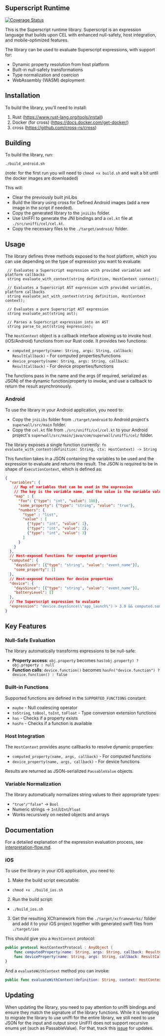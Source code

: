 ## Superscript Runtime

[![Coverage Status](https://img.shields.io/badge/coverage-75.48%25-orange.svg)](./cobertura.xml)

This is the Superscript runtime library. Superscript is an expression language that builds upon CEL with enhanced null-safety, host integration, and mobile-optimized features.

The library can be used to evaluate Superscript expressions, with support for:
- Dynamic property resolution from host platform
- Built-in null-safety transformations  
- Type normalization and coercion
- WebAssembly (WASM) deployment

## Installation

To build the library, you'll need to install:

1. Rust (https://www.rust-lang.org/tools/install)
2. Docker (for cross) (https://docs.docker.com/get-docker/)
3. cross (https://github.com/cross-rs/cross)

## Building

To build the library, run:

```shell
./build_android.sh
```

(note: for the first run you will need to `chmod +x build.sh` and wait a bit until the docker images are downloaded)

This will:

- Clear the previously built jniLibs
- Build the library using cross for Defined Android images (add a new image in the script if needed).
- Copy the generated library to the `jniLibs` folder.
- Use UniFFI to generate the JNI bindings and a `cel.kt` file at `./src/uniffi/cel/cel.kt`.
- Copy the necessary files to the `./target/android/` folder.

## Usage

The library defines three methods exposed to the host platform, which you can use depending on the type of
expression you want to evaluate:

```idl
 // Evaluates a Superscript expression with provided variables and platform callbacks
 string evaluate_with_context(string definition, HostContext context);
 
 // Evaluates a Superscript AST expression with provided variables, platform callbacks
 string evaluate_ast_with_context(string definition, HostContext context);
 
 // Evaluates a pure Superscript AST expression
 string evaluate_ast(string ast);
 
 // Parses a Superscript expression into an AST
 string parse_to_ast(string expression);
```

The `HostContext` object is a callback interface allowing us to invoke host (iOS/Android) functions from our Rust code.
It provides two functions:
- `computed_property(name: String, args: String, callback: ResultCallback)` - For computed properties/functions
- `device_property(name: String, args: String, callback: ResultCallback)` - For device properties/functions

The functions pass in the name and the args (if required, serialized as JSON) of the dynamic function/property to invoke, and use a callback to return the result asynchronously.



### Android

To use the library in your Android application, you need to:
- Copy the `jniLibs` folder from `./target/android` to Android project's `superwall/src/main` folder.
- Copy the `cel.kt` file from `./src/uniffi/cel/cel.kt` to your Android project's `superwall/src/main/java/com/superwall/uniffi/cel/` folder.


The library exposes a single function currently:
`fn evaluate_with_context(definition: String, ctx: HostContext) -> String`

This function takes in a JSON containing the variables to be used and the expression to evaluate and returns the result.
The JSON is required to be in shape of `ExecutionContext`, which is defined as:

```json
{
  "variables": {
    // Map of variables that can be used in the expression
    // The key is the variable name, and the value is the variable value wrapped together with a type discriminator
    "map" : {
      "foo": {"type": "int", "value": 100},
      "some_property": {"type": "string", "value": "true"},
      "numbers": {
        "type" : "list",
        "value" : [
          {"type": "int", "value": 1},
          {"type": "int", "value": 2},
          {"type": "int", "value": 3}
        ]
      }
    }
  },
  // Host-exposed functions for computed properties
  "computed": {
    "daysSince": [{"type": "string", "value": "event_name"}],
    "some_property": []
  },
  // Host-exposed functions for device properties  
  "device": {
    "daysSince": [{"type": "string", "value": "event_name"}],
    "batteryLevel": []
  },
  // The Superscript expression to evaluate
  "expression": "device.daysSince(\"app_launch\") > 3.0 && computed.some_property == true"
}
```

## Key Features

### Null-Safe Evaluation
The library automatically transforms expressions to be null-safe:
- **Property access**: `obj.property` becomes `has(obj.property) ? obj.property : null`
- **Function calls**: `device.function()` becomes `hasFn("device.function") ? device.function() : false`

### Built-in Functions
Supported functions are defined in the `SUPPORTED_FUNCTIONS` constant:
- `maybe` - Null coalescing operator
- `toString`, `toBool`, `toInt`, `toFloat` - Type conversion extension functions
- `has` - Checks if a property exists
- `hasFn` - Checks if a function is available

### Host Integration
The `HostContext` provides async callbacks to resolve dynamic properties:
- `computed_property(name, args, callback)` - For computed functions
- `device_property(name, args, callback)` - For device functions

Results are returned as JSON-serialized `PassableValue` objects.

### Variable Normalization
The library automatically normalizes string values to their appropriate types:
- `"true"/"false"` → `Bool`
- Numeric strings → `Int`/`UInt`/`Float`
- Works recursively on nested objects and arrays

## Documentation

For a detailed explanation of the expression evaluation process, see [interpretation-flow.md](interpretation-flow.md).

### iOS

To use the library in your iOS application, you need to:

1. Make the build script executable:
- `chmod +x ./build_ios.sh`
2. Run the build script:
- `./build_ios.sh`
3. Get the resulting XCframework from the `./target/xcframeworks/` folder and add it to your iOS project together 
with generated swift files from `./target/ios`


This should give you a `HostContext` protocol:
```swift
public protocol HostContextProtocol : AnyObject {
    func computedProperty(name: String, args: String, callback: ResultCallback)
    func deviceProperty(name: String, args: String, callback: ResultCallback)
}
```

And a  `evaluateWithContext` method you can invoke:
```swift
public func evaluateWithContext(definition: String, context: HostContext) -> String
```


## Updating

When updating the library, you need to pay attention to uniffi bindings and ensure they match the signature of the library functions.
While it is tempting to migrate the library to use uniffi for the entire library, we still need to use JSON
for the input and output since UniFFI does not support recursive enums yet (such as PassableValue).
For that, track this [issue](https://github.com/mozilla/uniffi-rs/issues/396) for updates.
